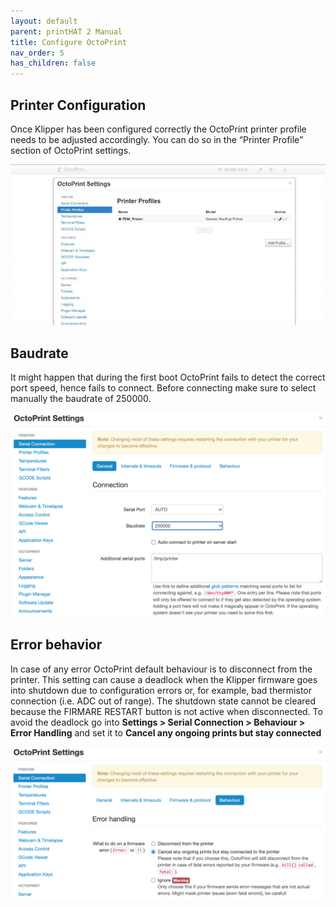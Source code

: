 ```yaml
---
layout: default
parent: printHAT 2 Manual
title: Configure OctoPrint
nav_order: 5
has_children: false
---
```


## Printer Configuration
Once Klipper has been configured correctly the OctoPrint printer profile needs to be adjusted accordingly. You can do so in the “Printer Profile” section of OctoPrint settings.

![octosettings](../assets/img/octo_settings.jpg)


## Baudrate
It might happen that during the first boot OctoPrint fails to detect the correct port speed, hence fails to connect. Before connecting make sure to select manually the baudrate of 250000.

![octosettings](../assets/img/octoprint-baudrate.png)

## Error behavior
In case of any error OctoPrint default behaviour is to disconnect from the printer. This setting can cause a deadlock when the Klipper firmware goes into shutdown due to configuration errors or, for example, bad thermistor connection (i.e. ADC out of range). The shutdown state cannot be cleared because the FIRMARE RESTART button is not active when disconnected.
To avoid the deadlock go into **Settings > Serial Connection > Behaviour > Error Handling** and set it to **Cancel any ongoing prints but stay connected**

![octosettings](../assets/img/octoprint-behaviour.png)

